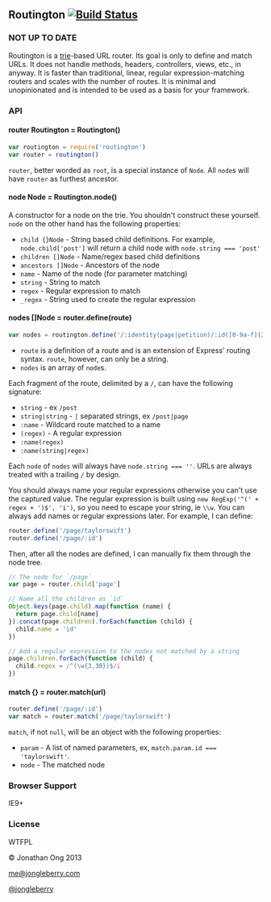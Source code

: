 ## Routington [![Build Status](https://travis-ci.org/berrington/routington.png)](https://travis-ci.org/berrington/routington)

### NOT UP TO DATE

Routington is a [trie](http://en.wikipedia.org/wiki/Trie)-based URL router. Its goal is only to define and match URLs. It does not handle methods, headers, controllers, views, etc., in anyway. It is faster than traditional, linear, regular expression-matching routers and scales with the number of routes. It is minimal and unopinionated and is intended to be used as a basis for your framework.

### API

#### router Routington = Routington()

```js
var routington = require('routington')
var router = routington()
```

`router`, better worded as `root`, is a special instance of `Node`. All `node`s will have `router` as furthest ancestor.

#### node Node = Routington.node()

A constructor for a node on the trie. You shouldn't construct these yourself. `node` on the other hand has the following properties:

- `child {}Node` - String based child definitions. For example, `node.child['post']` will return a child node with `node.string === 'post'`
- `children []Node` - Name/regex based child definitions
- `ancestors []Node` - Ancestors of the node
- `name` - Name of the node (for parameter matching)
- `string` - String to match
- `regex` - Regular expression to match
- `_regex` - String used to create the regular expression

#### nodes []Node = router.define(route)

```js
var nodes = routington.define('/:identity(page|petition)/:id([0-9a-f]{24})')
```

- `route` is a definition of a route and is an extension of Express' routing syntax. `route`, however, can only be a string.
- `nodes` is an array of `node`s.

Each fragment of the route, delimited by a `/`, can have the following signature:

- `string` - ex `/post`
- `string|string` - `|` separated strings, ex `/post|page`
- `:name` - Wildcard route matched to a name
- `(regex)` - A regular expression
- `:name(regex)`
- `:name(string|regex)`

Each `node` of `nodes` will always have `node.string === ''`. URLs are always treated with a trailing `/` by design.

You should always name your regular expressions otherwise you can't use the captured value. The regular expression is built using `new RegExp('^(' + regex + ')$', 'i')`, so you need to escape your string, ie `\\w`. You can always add names or regular expressions later. For example, I can define:

```js
router.define('/page/taylorswift')
router.define('/page/:id')
```

Then, after all the nodes are defined, I can manually fix them through the node tree.

```js
// The node for `/page`
var page = router.child['page']

// Name all the children as `id`
Object.keys(page.child).map(function (name) {
  return page.child[name]
}).concat(page.children).forEach(function (child) {
  child.name = 'id'
})

// Add a regular expression to the nodes not matched by a string
page.children.forEach(function (child) {
  child.regex = /^(\w{3,30})$/i
})
```

#### match {} = router.match(url)

```js
router.define('/page/:id')
var match = router.match('/page/taylorswift')
```

`match`, if not `null`, will be an object with the following properties:

- `param` - A list of named parameters, ex, `match.param.id === 'taylorswift'`.
- `node` - The matched node

### Browser Support

IE9+

### License

WTFPL

&copy; Jonathan Ong 2013

me@jongleberry.com

[@jongleberry](https://twitter.com/jongleberry)